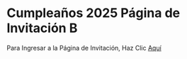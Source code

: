 # Cumpleaños 2025 Página de Invitación B
Para Ingresar a la Página de Invitación, Haz Clic [Aquí](google.com)
